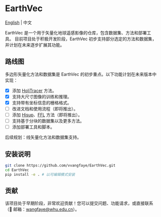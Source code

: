 # EarthVec
[English](README.md) | 中文

EarthVec 是一个用于矢量化地球遥感影像的仓库，包含数据集、方法和部署工具。
目前项目处于积极开发阶段，EarthVec 初步支持部分选定的方法和数据集，并计划在未来逐步扩展其功能。

## 路线图
多边形矢量化方法和数据集是 EarthVec 的初步重点。以下功能计划在未来版本中实现：
- [x] 添加 [HoliTracer](https://www.github.com/vvangfaye/HoliTracer) 方法。
- [x] 支持大尺寸图像的训练和推理。
- [x] 支持带有坐标信息的栅格格式。
- [ ] 改进文档和使用流程（即将推出）。
- [ ] 添加 [Hisup](https://github.com/SarahwXU/HiSup)、[FFL](https://github.com/Lydorn/Polygonization-by-Frame-Field-Learning) 方法（即将推出）。
- [ ] 支持基于分块的数据集以及更多方法。
- [ ] 添加部署工具和脚本。

后续规划：线矢量化方法和数据集支持。

## 安装说明
```bash
git clone https://github.com/vvangfaye/EarthVec.git
cd EarthVec
pip install -e . # 以可编辑模式安装
```

## 贡献
该项目处于早期阶段，非常欢迎贡献！您可以提交问题、功能请求，或直接联系（📧 邮箱：wangfaye@whu.edu.cn）。
